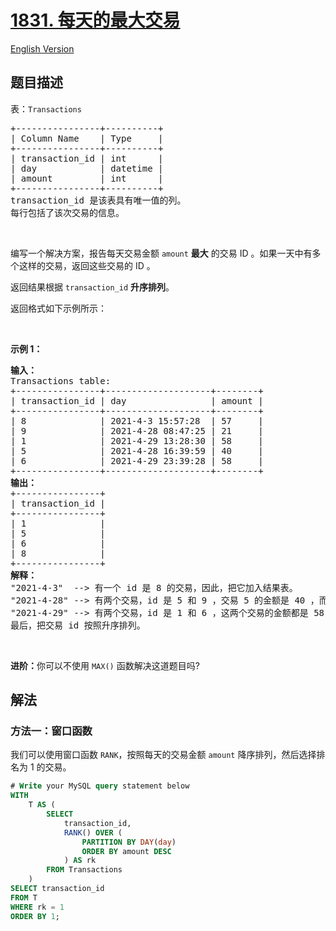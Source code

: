 # [1831. 每天的最大交易](https://leetcode.cn/problems/maximum-transaction-each-day)

[English Version](/solution/1800-1899/1831.Maximum%20Transaction%20Each%20Day/README_EN.md)

<!-- tags:数据库 -->

## 题目描述

<!-- 这里写题目描述 -->

<p>表：<code>Transactions</code></p>

<pre>
+----------------+----------+
| Column Name    | Type     |
+----------------+----------+
| transaction_id | int      |
| day            | datetime |
| amount         | int      |
+----------------+----------+
transaction_id 是该表具有唯一值的列。
每行包括了该次交易的信息。
</pre>

<p>&nbsp;</p>

<p>编写一个解决方案，报告每天交易金额 <code>amount</code> <strong>最大</strong> 的交易 ID 。如果一天中有多个这样的交易，返回这些交易的 ID 。</p>

<p><span style="">返回结果根据 </span><code>transaction_id</code>&nbsp;<strong>升序排列</strong>。</p>

<p>返回格式如下示例所示：</p>

<p>&nbsp;</p>

<p><strong>示例 1：</strong></p>

<pre>
<strong>输入：</strong>
Transactions table:
+----------------+--------------------+--------+
| transaction_id | day                | amount |
+----------------+--------------------+--------+
| 8              | 2021-4-3 15:57:28  | 57     |
| 9              | 2021-4-28 08:47:25 | 21     |
| 1              | 2021-4-29 13:28:30 | 58     |
| 5              | 2021-4-28 16:39:59 | 40     |
| 6              | 2021-4-29 23:39:28 | 58     |
+----------------+--------------------+--------+
<strong>输出：</strong>
+----------------+
| transaction_id |
+----------------+
| 1              |
| 5              |
| 6              |
| 8              |
+----------------+
<strong>解释：</strong>
"2021-4-3"  --&gt; 有一个 id 是 8 的交易，因此，把它加入结果表。 
"2021-4-28" --&gt; 有两个交易，id 是 5 和 9 ，交易 5 的金额是 40 ，而交易 9 的数量是 21 。只需要将交易 5 加入结果表，因为它是当天金额最大的交易。
"2021-4-29" --&gt; 有两个交易，id 是 1 和 6 ，这两个交易的金额都是 58 ，因此需要把它们都写入结果表。
最后，把交易 id 按照升序排列。</pre>

<p>&nbsp;</p>

<p><strong>进阶：</strong>你可以不使用&nbsp;<code>MAX()</code>&nbsp;函数解决这道题目吗?</p>

## 解法

### 方法一：窗口函数

我们可以使用窗口函数 `RANK`，按照每天的交易金额 `amount` 降序排列，然后选择排名为 $1$ 的交易。

<!-- tabs:start -->

```sql
# Write your MySQL query statement below
WITH
    T AS (
        SELECT
            transaction_id,
            RANK() OVER (
                PARTITION BY DAY(day)
                ORDER BY amount DESC
            ) AS rk
        FROM Transactions
    )
SELECT transaction_id
FROM T
WHERE rk = 1
ORDER BY 1;
```

<!-- tabs:end -->

<!-- end -->
